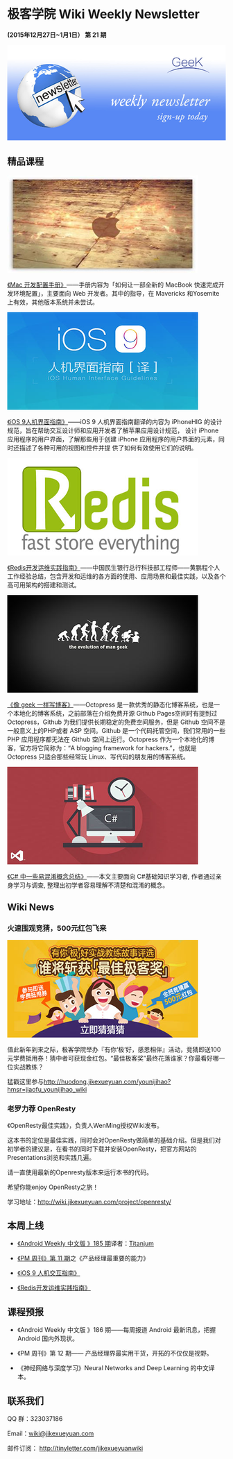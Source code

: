# 极客学院 Wiki Weekly Newsletter 
 
**(2015年12月27日~1月1日） 第 21 期**                                                 

![newsletterlogo](images/newsletter-banner.jpg) 

## 精品课程

![](images/mac-apple.jpg)

[《Mac 开发配置手册》](http://wiki.jikexueyuan.com/project/mac-dev-setup/)——手册内容为「如何让一部全新的 MacBook 快速完成开发环境配置」，主要面向 Web 开发者。其中的指导，在 Mavericks 和Yosemite 上有效，其他版本系统并未尝试。

![](images/ios-nine.jpg)

[《iOS 9人机界面指南》](http://wiki.jikexueyuan.com/project/ios-nine/)——iOS 9 人机界面指南翻译的内容为 iPhoneHIG 的设计规范，旨在帮助交互设计师和应用开发者了解苹果应用设计规范， 设计 iPhone 应用程序的用户界面，了解那些用于创建 iPhone 应用程序的用户界面的元素，同时还描述了各种可用的视图和控件并提 供了如何有效使用它们的说明。

![](images/redis-store.jpg)

[《Redis开发运维实践指南》](http://wiki.jikexueyuan.com/project/all-about-redis/)——中国民生银行总行科技部工程师——黄鹏程个人工作经验总结，包含开发和运维的各方面的使用、应用场景和最佳实践，以及各个高可用架构的搭建和测试。

![](images/geek.jpg)

[《像 geek 一样写博客》](http://wiki.jikexueyuan.com/project/github-page/)——Octopress 是一款优秀的静态化博客系统，也是一个本地化的博客系统，之前部落在介绍免费开源 Github Pages空间时有提到过 Octopress，Github 为我们提供长期稳定的免费空间服务，但是 Github 空间不是一般意义上的PHP或者 ASP 空间。Github 是一个代码托管空间，我们常用的一些 PHP 应用程序都无法在 Github 空间上运行。Octopress 作为一个本地化的博客，官方将它简称为：“A blogging framework for hackers.”，也就是 Octopress 只适合那些经常玩 Linux、写代码的朋友用的博客系统。

![](images/csharp1.jpg)

[《C# 中一些易混淆概念总结》](http://wiki.jikexueyuan.com/project/csharp-confusing-concepts-summary/)——本文主要面向 C#基础知识学习者, 作者通过亲身学习与调查, 整理出初学者容易理解不清楚和混淆的概念。

## Wiki News

### 火速围观竞猜，500元红包飞来

![](images/huodong2.jpg)

值此新年到来之际，极客学院举办『有你‘极’好，感恩相伴』活动，竞猜即送100元学费抵用券！猜中者可获现金红包。“最佳极客奖”最终花落谁家？你最看好哪一位实战教练？

猛戳这里参与<http://huodong.jikexueyuan.com/younijihao?hmsr=jiaofu_younijihao_wiki>

### 老罗力荐 OpenResty

《OpenResty最佳实践》，负责人WenMing授权Wiki发布。

这本书的定位是最佳实践，同时会对OpenResty做简单的基础介绍。但是我们对初学者的建议是，在看书的同时下载并安装OpenResty，把官方网站的Presentations浏览和实践几遍。

请一直使用最新的Openresty版本来运行本书的代码。

希望你能enjoy OpenResty之旅！

学习地址：<http://wiki.jikexueyuan.com/project/openresty/>

## 本周上线

- [《Android Weekly 中文版 》185 期](http://wiki.jikexueyuan.com/project/android-weekly/issue-185/index.html)译者：[Titanjum](https://github.com/JungleTian)

- [《PM 周刊》第 11 期](http://wiki.jikexueyuan.com/project/pmweekly/11.html)之《产品经理最重要的能力》

- [《iOS 9 人机交互指南》](http://wiki.jikexueyuan.com/project/ios-9-human-computer-interface-guidelines/)

- [《Redis开发运维实践指南》](http://wiki.jikexueyuan.com/project/all-about-redis/)

## 课程预报

- 《Android Weekly 中文版 》186 期——每周报道 Android 最新讯息，把握 Android 国内外现状。

- 《PM 周刊》第 12 期—— 产品经理界最实用干货，开拓的不仅仅是视野。

- 《神经网络与深度学习》Neural Networks and Deep Learning 的中文译本。

## 联系我们

QQ 群：323037186

Email：wiki@jikexueyuan.com

邮件订阅： <http://tinyletter.com/jikexueyuanwiki>

